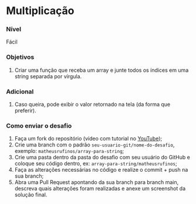 # Multiplicação

### Nível

Fácil

### Objetivos

1. Criar uma função que receba um array e junte todos os índices em uma string separada por vírgula.

### Adicional

1. Caso queira, pode exibir o valor retornado na tela (da forma que preferir).

### Como enviar o desafio

1. Faça um fork do repositório (vídeo com tutorial no [YouTube](https://www.youtube.com/watch?v=l1rwvDvD1og));
2. Crie uma branch com o padrão `seu-usuario-git/nome-do-desafio`, exemplo: `matheusrufinos/array-para-string`;
3. Crie uma pasta dentro da pasta do desafio com seu usuário do GitHub e coloque seu código dentro, ex: `array-para-string/matheusrufinos`;
4. Faça as alterações necessárias no código e realize o commit + push na sua branch;
5. Abra uma Pull Request apontando da sua branch para branch main, descreva quais alterações foram realizadas e anexe um screenshot da solução final.
